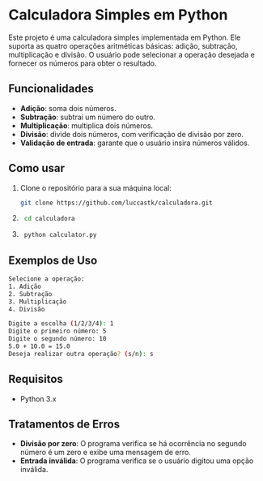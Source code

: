 # Calculadora Simples em Python

Este projeto é uma calculadora simples implementada em Python. Ele suporta as quatro operações aritméticas básicas: adição, subtração, multiplicação e divisão. O usuário pode selecionar a operação desejada e fornecer os números para obter o resultado.

## Funcionalidades

- **Adição**: soma dois números.
- **Subtração**: subtrai um número do outro.
- **Multiplicação**: multiplica dois números.
- **Divisão**: divide dois números, com verificação de divisão por zero.
- **Validação de entrada**: garante que o usuário insira números válidos.

## Como usar

1. Clone o repositório para a sua máquina local:

   ```bash
   git clone https://github.com/luccastk/calculadora.git
   ```

2. ```bash
    cd calculadora
    ```

3. ```bash
    python calculator.py
    ```

## Exemplos de Uso

```bash
Selecione a operação:
1. Adição
2. Subtração
3. Multiplicação
4. Divisão

Digite a escolha (1/2/3/4): 1
Digite o primeiro número: 5
Digite o segundo número: 10
5.0 + 10.0 = 15.0
Deseja realizar outra operação? (s/n): s
```

## Requisitos
- Python 3.x

## Tratamentos de Erros
- **Divisão por zero**: O programa verifica se há ocorrência no segundo número é um zero e exibe uma mensagem de erro.
- **Entrada inválida**: O programa verifica se o usuário digitou uma opção inválida.